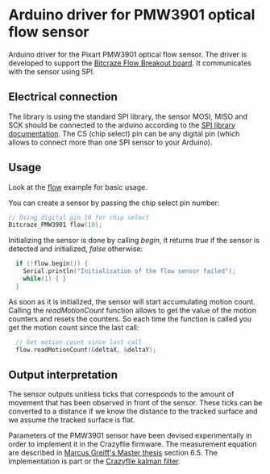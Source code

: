 # Arduino driver for PMW3901 optical flow sensor

Arduino driver for the Pixart PMW3901 optical flow sensor. The driver
is developed to support the [Bitcraze Flow Breakout board](https://wiki.bitcraze.io/breakout:flow). It communicates with
the sensor using SPI.

## Electrical connection

The library is using the standard SPI library, the sensor MOSI, MISO and SCK should be connected to the arduino according to the [SPI library documentation](https://www.arduino.cc/en/Reference/SPI). The CS (chip select) pin can be any digital pin (which allows to connect more than one SPI sensor to your Arduino).

## Usage

Look at the [flow](examples/flow/flow.ino) example for basic usage.

You can create a sensor by passing the chip select pin number:

``` C++
// Using digital pin 10 for chip select
Bitcraze_PMW3901 flow(10);
```

Initializing the sensor is done by calling *begin*, it returns *true* if the sensor is detected and initialized, *false* otherwise:

``` C++
  if (!flow.begin()) {
    Serial.println("Initialization of the flow sensor failed");
    while(1) { }
  }
```

As soon as it is initialized, the sensor will start accumulating motion count. Calling the *readMotionCount* function allows to get the value of the motion counters and resets the counters. So each time the function is called you get the motion count since the last call:

``` C++
  // Get motion count since last call
  flow.readMotionCount(&deltaX, &deltaY);
```

## Output interpretation

The sensor outputs unitless ticks that corresponds to the amount of movement that has been observed in front of the sensor. These ticks can be converted to a distance if we know the distance to the tracked surface and we assume the tracked surface is flat.

Parameters of the PMW3901 sensor have been devised experimentally in order to implement it in the Crazyflie firmware. The measurement equation are described in  [Marcus Greiff's Master thesis](http://lup.lub.lu.se/luur/download?func=downloadFile&recordOId=8905295&fileOId=8905299) section 6.5. The implementation is part or the [Crazyflie kalman filter](https://github.com/bitcraze/crazyflie-firmware/blob/6308ff47ff4d4691f9b7f6f991564244c76d7910/src/modules/src/estimator_kalman.c#L1034-L1098).
